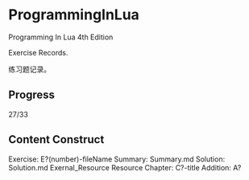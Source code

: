 # ProgrammingInLua #

Programming In Lua 4th Edition

Exercise Records.

练习题记录。

## Progress ##

27/33

## Content Construct ##

Exercise: E?(number)-fileName
Summary: Summary.md
Solution: Solution.md
Exernal_Resource
Resource
Chapter: C?-title
Addition: A?
